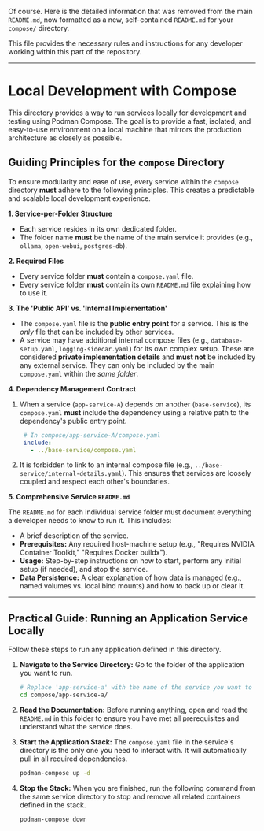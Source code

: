 Of course. Here is the detailed information that was removed from the main `README.md`, now formatted as a new, self-contained `README.md` for your `compose/` directory.

This file provides the necessary rules and instructions for any developer working within this part of the repository.

***

# Local Development with Compose

This directory provides a way to run services locally for development and testing using Podman Compose. The goal is to provide a fast, isolated, and easy-to-use environment on a local machine that mirrors the production architecture as closely as possible.

## Guiding Principles for the `compose` Directory

To ensure modularity and ease of use, every service within the `compose` directory **must** adhere to the following principles. This creates a predictable and scalable local development experience.

**1. Service-per-Folder Structure**
   *   Each service resides in its own dedicated folder.
   *   The folder name **must** be the name of the main service it provides (e.g., `ollama`, `open-webui`, `postgres-db`).

**2. Required Files**
   *   Every service folder **must** contain a `compose.yaml` file.
   *   Every service folder **must** contain its own `README.md` file explaining how to use it.

**3. The 'Public API' vs. 'Internal Implementation'**
   *   The `compose.yaml` file is the **public entry point** for a service. This is the *only* file that can be included by other services.
   *   A service may have additional internal compose files (e.g., `database-setup.yaml`, `logging-sidecar.yaml`) for its own complex setup. These are considered **private implementation details** and **must not** be included by any external service. They can only be included by the main `compose.yaml` within the *same folder*.

**4. Dependency Management Contract**
1.  When a service (`app-service-A`) depends on another (`base-service`), its `compose.yaml` **must** include the dependency using a relative path to the dependency's public entry point.
	```yaml
     # In compose/app-service-A/compose.yaml
     include:
       - ../base-service/compose.yaml
	```
2.  It is forbidden to link to an internal compose file (e.g., `../base-service/internal-details.yaml`). This ensures that services are loosely coupled and respect each other's boundaries.

**5. Comprehensive Service `README.md`**
    
   The `README.md` for each individual service folder must document everything a developer needs to know to run it. This includes:
   *   A brief description of the service.
   *   **Prerequisites:** Any required host-machine setup (e.g., "Requires NVIDIA Container Toolkit," "Requires Docker buildx").
   *   **Usage:** Step-by-step instructions on how to start, perform any initial setup (if needed), and stop the service.
   *   **Data Persistence:** A clear explanation of how data is managed (e.g., named volumes vs. local bind mounts) and how to back up or clear it.

---

## Practical Guide: Running an Application Service Locally

Follow these steps to run any application defined in this directory.

1.  **Navigate to the Service Directory:**
    Go to the folder of the application you want to run.
    ```sh
    # Replace 'app-service-a' with the name of the service you want to run
    cd compose/app-service-a/
    ```

2.  **Read the Documentation:**
    Before running anything, open and read the `README.md` in this folder to ensure you have met all prerequisites and understand what the service does.

3.  **Start the Application Stack:**
    The `compose.yaml` file in the service's directory is the only one you need to interact with. It will automatically pull in all required dependencies.
    ```sh
    podman-compose up -d
    ```

4.  **Stop the Stack:**
    When you are finished, run the following command from the same service directory to stop and remove all related containers defined in the stack.
    ```sh
    podman-compose down
    ```